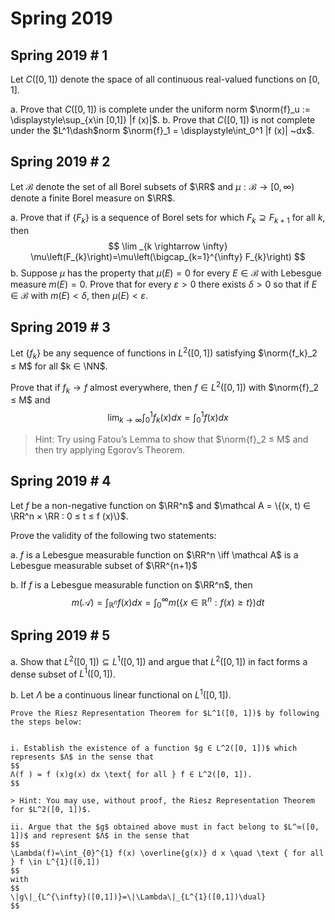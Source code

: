 # Spring 2019

## Spring 2019 # 1
Let $C([0, 1])$ denote the space of all continuous real-valued functions on $[0, 1]$.
  
a. Prove that $C([0, 1])$ is complete under the uniform norm $\norm{f}_u := \displaystyle\sup_{x\in [0,1]} |f (x)|$.
b. Prove that $C([0, 1])$ is not complete under the $L^1\dash$norm $\norm{f}_1 = \displaystyle\int_0^1 |f (x)| ~dx$.

## Spring 2019 # 2
Let $\mathcal B$ denote the set of all Borel subsets of $\RR$ and $\mu : \mathcal B → [0, \infty)$ denote a finite Borel measure on $\RR$.
  
  a. Prove that if $\{F_k\}$ is a sequence of Borel sets for which $F_k \supseteq  F_{k+1}$ for all $k$, then
  $$
  \lim _{k \rightarrow \infty} \mu\left(F_{k}\right)=\mu\left(\bigcap_{k=1}^{\infty} F_{k}\right)
  $$
  b. Suppose $µ$ has the property that $µ(E) = 0$ for every $E \in \mathcal B$ with Lebesgue measure $m(E) = 0$.
    Prove that for every $ε > 0$ there exists $δ > 0$ so that if $E \in \mathcal B$ with $m(E) < δ$, then $µ(E) < ε$.

## Spring 2019 # 3 
Let $\{f_k\}$ be any sequence of functions in $L^2([0, 1])$ satisfying $\norm{f_k}_2 ≤ M$ for all $k ∈ \NN$.
  
Prove that if $f_k → f$ almost everywhere, then $f ∈ L^2([0, 1])$ with $\norm{f}_2 ≤ M$ and
$$
\lim _{k \rightarrow \infty} \int_{0}^{1} f_{k}(x) dx = \int_{0}^{1} f(x) d x
$$

> Hint: Try using Fatou’s Lemma to show that $\norm{f}_2 ≤ M$ and then try applying Egorov’s Theorem.

## Spring 2019 # 4
Let $f$ be a non-negative function on $\RR^n$ and $\mathcal A = \{(x, t) ∈ \RR^n × \RR : 0 ≤ t ≤ f (x)\}$.

Prove the validity of the following two statements:

  a. $f$ is a Lebesgue measurable function on $\RR^n \iff  \mathcal A$ is a Lebesgue measurable subset of $\RR^{n+1}$
  
  b. If $f$ is a Lebesgue measurable function on $\RR^n$, then
  $$
  m(\mathcal{A})=\int_{\mathbb{R}^{n}} f(x) d x=\int_{0}^{\infty} m\left(\left\{x \in \mathbb{R}^{n}: f(x) \geq t\right\}\right) d t
  $$

## Spring 2019 # 5

a.  Show that $L^2([0, 1]) ⊆ L^1([0, 1])$ and argue that $L^2([0, 1])$ in fact forms a dense subset of $L^1([0, 1])$.

b.  Let $Λ$ be a continuous linear functional on $L^1([0, 1])$.
  
    Prove the Riesz Representation Theorem for $L^1([0, 1])$ by following the steps below:


    i. Establish the existence of a function $g ∈ L^2([0, 1])$ which represents $Λ$ in the sense that
    $$
    Λ(f ) = f (x)g(x) dx \text{ for all } f ∈ L^2([0, 1]).
    $$

    > Hint: You may use, without proof, the Riesz Representation Theorem for $L^2([0, 1])$.

    ii. Argue that the $g$ obtained above must in fact belong to $L^∞([0, 1])$ and represent $Λ$ in the sense that
    $$
    \Lambda(f)=\int_{0}^{1} f(x) \overline{g(x)} d x \quad \text { for all } f \in L^{1}([0,1])
    $$
    with
    $$
    \|g\|_{L^{\infty}([0,1])}=\|\Lambda\|_{L^{1}([0,1])\dual}
    $$
